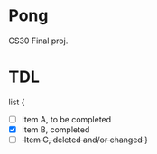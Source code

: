 # Pong
CS30 Final proj.

# TDL
list {
-[ ] Item A, to be completed
-[x] Item B, completed
-[ ] <del> Item C, deleted and/or changed </del>}